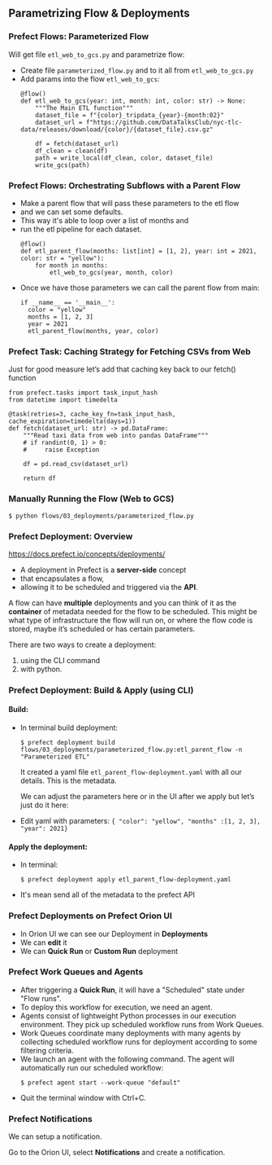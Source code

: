 ## Parametrizing Flow & Deployments

### Prefect Flows: Parameterized Flow

Will get file `etl_web_to_gcs.py` and parametrize flow:
- Create file `parameterized_flow.py` and to it all from `etl_web_to_gcs.py`
- Add params into the flow `etl_web_to_gcs`:
    ```
    @flow()
    def etl_web_to_gcs(year: int, month: int, color: str) -> None:
        """The Main ETL function"""
        dataset_file = f"{color}_tripdata_{year}-{month:02}"
        dataset_url = f"https://github.com/DataTalksClub/nyc-tlc-data/releases/download/{color}/{dataset_file}.csv.gz"
    
        df = fetch(dataset_url)
        df_clean = clean(df)
        path = write_local(df_clean, color, dataset_file)
        write_gcs(path)
    ```

### Prefect Flows: Orchestrating Subflows with a Parent Flow
- Make a parent flow that will pass these parameters to the etl flow
- and we can set some defaults.
- This way it's able to loop over a list of months and
- run the etl pipeline for each dataset.
  ```
  @flow()
  def etl_parent_flow(months: list[int] = [1, 2], year: int = 2021, color: str = "yellow"):
      for month in months:
          etl_web_to_gcs(year, month, color)
  ```
- Once we have those parameters we can call the parent flow from main:
  ```
  if __name__ == '__main__':
    color = "yellow"
    months = [1, 2, 3]
    year = 2021
    etl_parent_flow(months, year, color)
  ```

### Prefect Task: Caching Strategy for Fetching CSVs from Web
Just for good measure let’s add that caching key back to our fetch() function
```
from prefect.tasks import task_input_hash
from datetime import timedelta
```

```
@task(retries=3, cache_key_fn=task_input_hash, cache_expiration=timedelta(days=1))
def fetch(dataset_url: str) -> pd.DataFrame:
    """Read taxi data from web into pandas DataFrame"""
    # if randint(0, 1) > 0:
    #     raise Exception

    df = pd.read_csv(dataset_url)

    return df
```

### Manually Running the Flow (Web to GCS)
`$ python flows/03_deployments/parameterized_flow.py`

### Prefect Deployment: Overview
https://docs.prefect.io/concepts/deployments/

- A deployment in Prefect is a **server-side** concept 
- that encapsulates a flow, 
- allowing it to be scheduled and triggered via the **API**.

A flow can have **multiple** deployments and you can think of it as the **container** of metadata needed for the flow to be scheduled. This might be what type of infrastructure the flow will run on, or where the flow code is stored, maybe it’s scheduled or has certain parameters.

There are two ways to create a deployment:
1) using the CLI command
2) with python.

### Prefect Deployment: Build & Apply (using CLI)

#### Build:
- In terminal build deployment:
  ```
  $ prefect deployment build flows/03_deployments/parameterized_flow.py:etl_parent_flow -n "Parameterized ETL"
  ```
  It created a yaml file `etl_parent_flow-deployment.yaml` with all our details. This is the metadata. 

  We can adjust the parameters here or in the UI after we apply but let’s just do it here:

- Edit yaml with  parameters: `{ "color": "yellow", "months" :[1, 2, 3], "year": 2021}`

#### Apply the deployment:
- In terminal:
  ```
  $ prefect deployment apply etl_parent_flow-deployment.yaml
  ```
- It's mean send all of the metadata to the prefect API

### Prefect Deployments on Prefect Orion UI
- In Orion UI we can see our Deployment in **Deployments**
- We can **edit** it
- We can **Quick Run** or **Custom Run** deployment


### Prefect Work Queues and Agents
- After triggering a **Quick Run**, it will have a "Scheduled" state under "Flow runs".
- To deploy this workflow for execution, we need an agent.
- Agents consist of lightweight Python processes in our execution environment. They pick up scheduled workflow runs from Work Queues.
- Work Queues coordinate many deployments with many agents by collecting scheduled workflow runs for deployment according to some filtering criteria.
- We launch an agent with the following command. The agent will automatically run our scheduled workflow:
  ```
  $ prefect agent start --work-queue "default"
  ```
- Quit the terminal window with Ctrl+C.

### Prefect Notifications
We can setup a notification.

Go to the Orion UI, select **Notifications** and create a notification.
